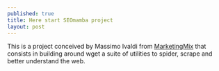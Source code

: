```yaml
---
published: true
title: Here start SEOmamba project
layout: post
---
```

This is a project conceived by Massimo Ivaldi from [MarketingMix](http://www.marketingmix.tf) that consists in building around wget a suite of utilities to spider, scrape and better understand the web.